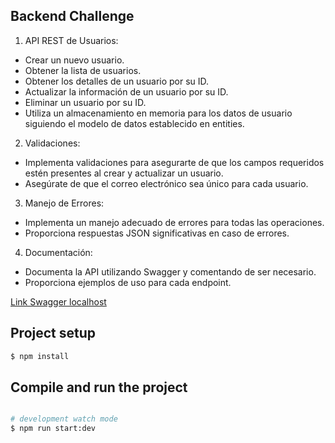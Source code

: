 ## Backend Challenge

1. API REST de Usuarios:

- Crear un nuevo usuario.
- Obtener la lista de usuarios.
- Obtener los detalles de un usuario por su ID.
- Actualizar la información de un usuario por su ID.
- Eliminar un usuario por su ID.
- Utiliza un almacenamiento en memoria para los datos de usuario siguiendo el modelo de datos establecido en entities.

2. Validaciones:

- Implementa validaciones para asegurarte de que los campos requeridos estén presentes al crear y actualizar un usuario.
- Asegúrate de que el correo electrónico sea único para cada usuario.

3. Manejo de Errores:

- Implementa un manejo adecuado de errores para todas las operaciones.
- Proporciona respuestas JSON significativas en caso de errores.

4. Documentación:

- Documenta la API utilizando Swagger y comentando de ser necesario.
- Proporciona ejemplos de uso para cada endpoint.

[Link Swagger localhost](http://localhost:3000/api)

## Project setup

```bash
$ npm install
```

## Compile and run the project

```bash

# development watch mode
$ npm run start:dev

```
